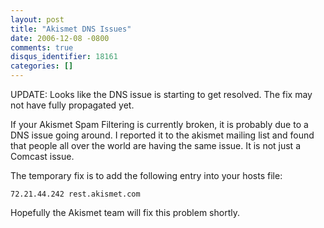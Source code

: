```yaml
---
layout: post
title: "Akismet DNS Issues"
date: 2006-12-08 -0800
comments: true
disqus_identifier: 18161
categories: []
---
```

UPDATE: Looks like the DNS issue is starting to get resolved. The fix
may not have fully propagated yet.

If your Akismet Spam Filtering is currently broken, it is probably due
to a DNS issue going around. I reported it to the akismet mailing list
and found that people all over the world are having the same issue. It
is not just a Comcast issue.

The temporary fix is to add the following entry into your hosts file:

`72.21.44.242 rest.akismet.com`

Hopefully the Akismet team will fix this problem shortly.

